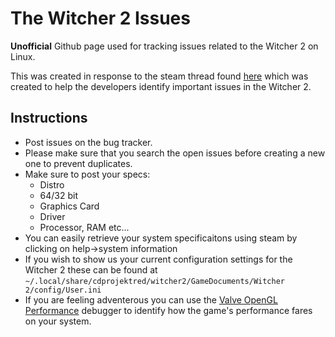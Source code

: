 The Witcher 2 Issues
====================

**Unofficial** Github page used for tracking issues related to the Witcher 2 on Linux.

This was created in response to the steam thread found [here](http://steamcommunity.com/app/20920/discussions/0/522728180993106963/?tscn=1401152244) which was created to help the developers identify important issues in the Witcher 2.

Instructions
------------

* Post issues on the bug tracker.
* Please make sure that you search the open issues before creating a new one to prevent duplicates.
* Make sure to post your specs:
  * Distro
  * 64/32 bit
  * Graphics Card
  * Driver
  * Processor, RAM etc...
* You can easily retrieve your system specificaitons using steam by clicking on help->system information
* If you wish to show us your current configuration settings for the Witcher 2 these can be found at `~/.local/share/cdprojektred/witcher2/GameDocuments/Witcher 2/config/User.ini`
* If you are feeling adventerous you can use the [Valve OpenGL Performance](https://github.com/ValveSoftware/voglperf) debugger to identify how the game's performance fares on your system.
